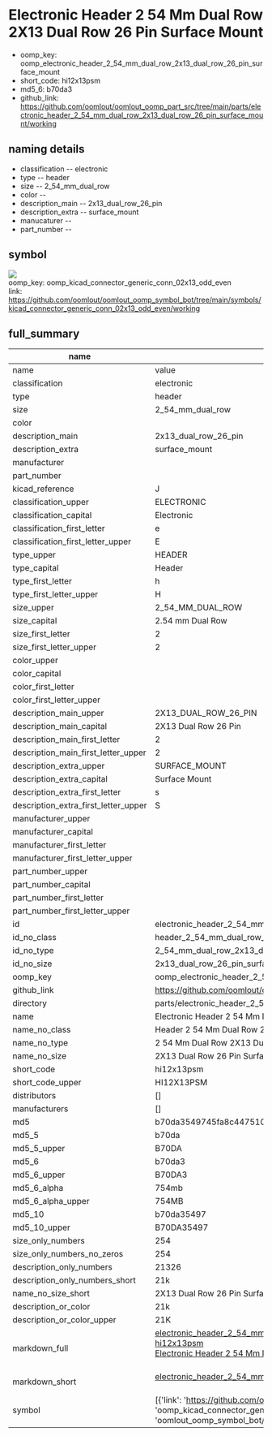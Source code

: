 # Electronic Header 2 54 Mm Dual Row 2X13 Dual Row 26 Pin Surface Mount

  
* oomp_key: oomp_electronic_header_2_54_mm_dual_row_2x13_dual_row_26_pin_surface_mount 
* short_code: hi12x13psm
* md5_6: b70da3  
* github_link: https://github.com/oomlout/oomlout_oomp_part_src/tree/main/parts/electronic_header_2_54_mm_dual_row_2x13_dual_row_26_pin_surface_mount/working  
## naming details
* classification -- electronic
* type -- header
* size -- 2_54_mm_dual_row
* color -- 
* description_main -- 2x13_dual_row_26_pin
* description_extra -- surface_mount
* manucaturer -- 
* part_number -- 



## symbol

![](symbol/{index}/working/working_600.png)  
oomp_key: oomp_kicad_connector_generic_conn_02x13_odd_even  
link: https://github.com/oomlout/oomlout_oomp_symbol_bot/tree/main/symbols/kicad_connector_generic_conn_02x13_odd_even/working  


## full_summary
| name | value | 
| --- | --- | 
| name | value | 
| classification | electronic | 
| type | header | 
| size | 2_54_mm_dual_row | 
| color |  | 
| description_main | 2x13_dual_row_26_pin | 
| description_extra | surface_mount | 
| manufacturer |  | 
| part_number |  | 
| kicad_reference | J | 
| classification_upper | ELECTRONIC | 
| classification_capital | Electronic | 
| classification_first_letter | e | 
| classification_first_letter_upper | E | 
| type_upper | HEADER | 
| type_capital | Header | 
| type_first_letter | h | 
| type_first_letter_upper | H | 
| size_upper | 2_54_MM_DUAL_ROW | 
| size_capital | 2.54 mm Dual Row | 
| size_first_letter | 2 | 
| size_first_letter_upper | 2 | 
| color_upper |  | 
| color_capital |  | 
| color_first_letter |  | 
| color_first_letter_upper |  | 
| description_main_upper | 2X13_DUAL_ROW_26_PIN | 
| description_main_capital | 2X13 Dual Row 26 Pin | 
| description_main_first_letter | 2 | 
| description_main_first_letter_upper | 2 | 
| description_extra_upper | SURFACE_MOUNT | 
| description_extra_capital | Surface Mount | 
| description_extra_first_letter | s | 
| description_extra_first_letter_upper | S | 
| manufacturer_upper |  | 
| manufacturer_capital |  | 
| manufacturer_first_letter |  | 
| manufacturer_first_letter_upper |  | 
| part_number_upper |  | 
| part_number_capital |  | 
| part_number_first_letter |  | 
| part_number_first_letter_upper |  | 
| id | electronic_header_2_54_mm_dual_row_2x13_dual_row_26_pin_surface_mount | 
| id_no_class | header_2_54_mm_dual_row_2x13_dual_row_26_pin_surface_mount | 
| id_no_type | 2_54_mm_dual_row_2x13_dual_row_26_pin_surface_mount | 
| id_no_size | 2x13_dual_row_26_pin_surface_mount | 
| oomp_key | oomp_electronic_header_2_54_mm_dual_row_2x13_dual_row_26_pin_surface_mount | 
| github_link | https://github.com/oomlout/oomlout_oomp_part_src/tree/main/parts/electronic_header_2_54_mm_dual_row_2x13_dual_row_26_pin_surface_mount/working | 
| directory | parts/electronic_header_2_54_mm_dual_row_2x13_dual_row_26_pin_surface_mount | 
| name | Electronic Header 2 54 Mm Dual Row 2X13 Dual Row 26 Pin Surface Mount | 
| name_no_class | Header 2 54 Mm Dual Row 2X13 Dual Row 26 Pin Surface Mount | 
| name_no_type | 2 54 Mm Dual Row 2X13 Dual Row 26 Pin Surface Mount | 
| name_no_size | 2X13 Dual Row 26 Pin Surface Mount | 
| short_code | hi12x13psm | 
| short_code_upper | HI12X13PSM | 
| distributors | [] | 
| manufacturers | [] | 
| md5 | b70da3549745fa8c447510bcbbe8003b | 
| md5_5 | b70da | 
| md5_5_upper | B70DA | 
| md5_6 | b70da3 | 
| md5_6_upper | B70DA3 | 
| md5_6_alpha | 754mb | 
| md5_6_alpha_upper | 754MB | 
| md5_10 | b70da35497 | 
| md5_10_upper | B70DA35497 | 
| size_only_numbers | 254 | 
| size_only_numbers_no_zeros | 254 | 
| description_only_numbers | 21326 | 
| description_only_numbers_short | 21k | 
| name_no_size_short | 2X13 Dual Row 26 Pin Surface Mount | 
| description_or_color | 21k | 
| description_or_color_upper | 21K | 
| markdown_full | [electronic_header_2_54_mm_dual_row_2x13_dual_row_26_pin_surface_mount](https://github.com/oomlout/oomlout_oomp_part_src/tree/main/parts/electronic_header_2_54_mm_dual_row_2x13_dual_row_26_pin_surface_mount/working)<br>[hi12x13psm](https://github.com/oomlout/oomlout_oomp_part_src/tree/main/parts/electronic_header_2_54_mm_dual_row_2x13_dual_row_26_pin_surface_mount/working)<br>[Electronic Header 2 54 Mm Dual Row 2X13 Dual Row 26 Pin Surface Mount](https://github.com/oomlout/oomlout_oomp_part_src/tree/main/parts/electronic_header_2_54_mm_dual_row_2x13_dual_row_26_pin_surface_mount/working)<br><br> | 
| markdown_short | [electronic_header_2_54_mm_dual_row_2x13_dual_row_26_pin_surface_mount](https://github.com/oomlout/oomlout_oomp_part_src/tree/main/parts/electronic_header_2_54_mm_dual_row_2x13_dual_row_26_pin_surface_mount/working)<br><br> | 
| symbol | [{'link': 'https://github.com/oomlout/oomlout_oomp_symbol_bot/tree/main/symbols/kicad_connector_generic_conn_02x13_odd_even', 'oomp_key': 'oomp_kicad_connector_generic_conn_02x13_odd_even', 'directory': 'oomlout_oomp_symbol_bot/symbols/kicad_connector_generic_conn_02x13_odd_even//working/working.kicad_sym', 'index': 0}] | 

